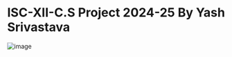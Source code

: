 # ISC-XII-C.S Project 2024-25 By Yash Srivastava
![image](https://github.com/user-attachments/assets/4a67c79d-3a14-49d2-8b87-c76f35bee2ec)


 
